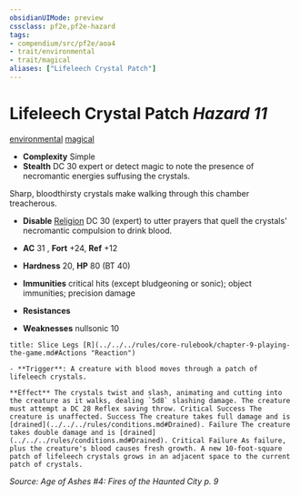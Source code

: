 ```yaml
---
obsidianUIMode: preview
cssclass: pf2e,pf2e-hazard
tags:
- compendium/src/pf2e/aoa4
- trait/environmental
- trait/magical
aliases: ["Lifeleech Crystal Patch"]
---
```

# Lifeleech Crystal Patch *Hazard 11*  
[environmental](../../../rules/traits/environmental.md)  [magical](../../../rules/traits/magical.md)  

- **Complexity** Simple
- **Stealth** DC 30 expert or detect magic to note the presence of necromantic energies suffusing the crystals.  

Sharp, bloodthirsty crystals make walking through this chamber treacherous.

- **Disable** [Religion](../../skills.md#Religion) DC 30 (expert) to utter prayers that quell the crystals' necromantic compulsion to drink blood.  

- **AC** 31 , **Fort** +24, **Ref** +12
- **Hardness** 20, **HP** 80 (BT 40)
- **Immunities** critical hits (except bludgeoning or sonic); object immunities; precision damage
- **Resistances** 
- **Weaknesses** nullsonic 10
     
```ad-embed-ability
title: Slice Legs [R](../../../rules/core-rulebook/chapter-9-playing-the-game.md#Actions "Reaction")

- **Trigger**: A creature with blood moves through a patch of lifeleech crystals.

**Effect** The crystals twist and slash, animating and cutting into the creature as it walks, dealing `5d8` slashing damage. The creature must attempt a DC 28 Reflex saving throw. Critical Success The creature is unaffected. Success The creature takes full damage and is [drained](../../../rules/conditions.md#Drained). Failure The creature takes double damage and is [drained](../../../rules/conditions.md#Drained). Critical Failure As failure, plus the creature's blood causes fresh growth. A new 10-foot-square patch of lifeleech crystals grows in an adjacent space to the current patch of crystals.
```

*Source: Age of Ashes #4: Fires of the Haunted City p. 9*
